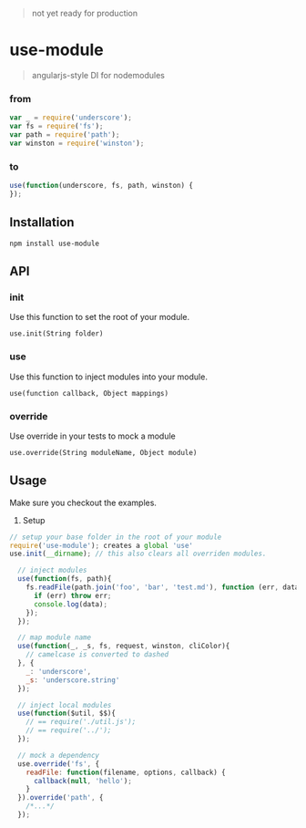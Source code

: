 > not yet ready for production

use-module
==========

> angularjs-style DI for nodemodules

### from
```js
var _ = require('underscore');
var fs = require('fs');
var path = require('path');
var winston = require('winston');
```
### to
```js
use(function(underscore, fs, path, winston) {
});
```

Installation
------------

`npm install use-module`

API
---

### init
Use this function to set the root of your module.

`use.init(String folder)`

### use
Use this function to inject modules into your module.

`use(function callback, Object mappings)`

### override
Use override in your tests to mock a module

`use.override(String moduleName, Object module)`

Usage
-----

Make sure you checkout the examples.

1. Setup
```js
// setup your base folder in the root of your module
require('use-module'); creates a global 'use'
use.init(__dirname); // this also clears all overriden modules.
```

```js
  // inject modules
  use(function(fs, path){
    fs.readFile(path.join('foo', 'bar', 'test.md'), function (err, data) {
      if (err) throw err;
      console.log(data);
    });
  });

  // map module name
  use(function(_, _s, fs, request, winston, cliColor){ 
    // camelcase is converted to dashed
  }, {
    _: 'underscore',
    _s: 'underscore.string'
  });

  // inject local modules
  use(function($util, $$){ 
    // == require('./util.js');
    // == require('../');
  });

  // mock a dependency
  use.override('fs', {
    readFile: function(filename, options, callback) {
      callback(null, 'hello');
    }
  }).override('path', {
    /*...*/
  });
```

